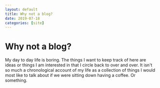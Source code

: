 ```yaml
---
layout: default
title: Why not a blog?
date: 2019-07-18
categories: [site]
---
```


# Why not a blog?

My day to day life is boring. The things I want to keep track of here are ideas or things I am interested in that I circle back to over and over. It isn't so much a chronological account of my life as a collection of things I would most like to talk about if we were sitting down having a coffee. Or something.